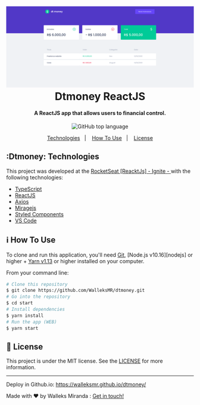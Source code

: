 <h1 align="center">
    <img alt="Dtmoney" src="./src/assets/dtmoney.png" />
    <br>
    Dtmoney ReactJS
</h1>

<h4 align="center">
  A ReactJS app that allows users to financial control.
</h4>
<p align="center">
  <img alt="GitHub top language" src="https://img.shields.io/badge/TypeScript-67.5%25-blue">

  </a>  
</p>

<p align="center">
  <a href="#Dtmoney-technologies">Technologies</a>&nbsp;&nbsp;&nbsp;|&nbsp;&nbsp;&nbsp;
  <a href="#information_source-how-to-use">How To Use</a>&nbsp;&nbsp;&nbsp;|&nbsp;&nbsp;&nbsp;
  <a href="#memo-license">License</a>
</p>

## :Dtmoney: Technologies

This project was developed at the [RocketSeat [ReacktJs] - Ignite - ](https://www.rocketseat.com.br/ignite) with the following technologies:

- [TypeScript](https://github.com/microsoft/TypeScript/#readme)
- [ReactJS](https://reactjs.org/)
- [Axios](https://github.com/axios/axios)
- [Miragejs](https://miragejs.com)
- [Styled Components](https://styled-components.com)
- [VS Code][vc]

## :information_source: How To Use

To clone and run this application, you'll need [Git](https://git-scm.com), [Node.js v10.16][nodejs] or higher + [Yarn v1.13][yarn] or higher installed on your computer.

From your command line:

```bash
# Clone this repository
$ git clone https://github.com/WalleksMR/dtmoney.git
# Go into the repository
$ cd start
# Install dependencies
$ yarn install
# Run the app (WEB)
$ yarn start
```

## :memo: License

This project is under the MIT license. See the [LICENSE](LICENSE) for more information.

---

Deploy in Github.io: https://walleksmr.github.io/dtmoney/

Made with ♥ by Walleks Miranda : [Get in touch!](https://www.linkedin.com/in/walleks-r-miranda-b291bb1aa/)

[yarn]: https://yarnpkg.com/
[vc]: https://code.visualstudio.com/

